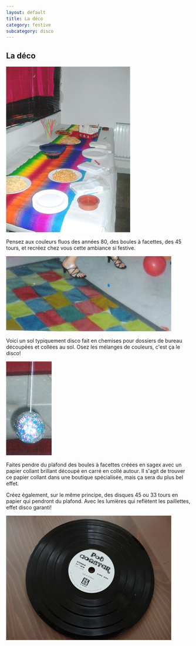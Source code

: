 ```yaml
---
layout: default
title: La déco
category: festive
subcategory: disco
---
```


## La déco

![table](/assets/images/pages/table.png)

Pensez aux couleurs fluos des années 80, des boules à facettes, des 45 tours, et recréez chez vous cette ambiance si festive.

![sol](/assets/images/pages/sol.png)

Voici un sol typiquement disco fait en chemises pour dossiers de bureau découpées et collées au sol. Osez les mélanges de couleurs, c'est ça le disco!

![bol](/assets/images/pages/bol.png)

Faites pendre du plafond des boules à facettes créées en sagex avec un papier collant brillant découpé en carré en collé autour. Il s'agit de trouver ce papier collant dans une boutique spécialisée, mais ça sera du plus bel effet.

Créez également, sur le même principe, des disques 45 ou 33 tours en papier qui pendront du plafond. Avec les lumières qui reflètent les paillettes, effet disco garanti!

![bol](/assets/images/pages/DSC01661.jpeg)
